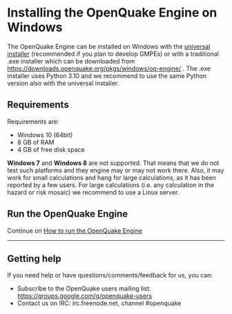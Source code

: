 # Installing the OpenQuake Engine on Windows

The OpenQuake Engine can be installed on Windows with the [universal
installer](universal.md) (recommended if you plan to develop GMPEs)
or with a traditional .exe installer which can be downloaded from
https://downloads.openquake.org/pkgs/windows/oq-engine/ .
The .exe installer uses Python 3.10 and we recommend to use the same
Python version also with the universal installer.

## Requirements

Requirements are:

- Windows 10 (64bit)
- 8 GB of RAM
- 4 GB of free disk space

**Windows 7** and **Windows 8** are not supported. That means that we do
not test such platforms and they engine may or may not work there. Also, it
may work for small calculations and hang for large calculations, as it has
been reported by a few users. For large calculations (i.e. any calculation
in the hazard or risk mosaic) we recommend to use a Linux server.

## Run the OpenQuake Engine

Continue on [How to run the OpenQuake Engine](windows)

***

## Getting help
If you need help or have questions/comments/feedback for us, you can:
  * Subscribe to the OpenQuake users mailing list: https://groups.google.com/g/openquake-users
  * Contact us on IRC: irc.freenode.net, channel #openquake
